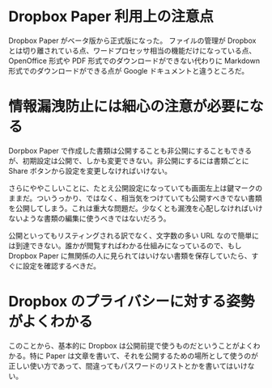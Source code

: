 # Dropbox Paper 利用上の注意点

Dropbox Paper がベータ版から正式版になった。 ファイルの管理が Dropbox とは切り離されている点、ワードプロセッサ相当の機能だけになっている点、 OpenOffice 形式や PDF 形式でのダウンロードができない代わりに Markdown 形式でのダウンロードができる点が Google ドキュメントと違うところだ。

# 情報漏洩防止には細心の注意が必要になる

Dorpbox Paper で作成した書類は公開することも非公開にすることもできるが、初期設定は公開で、しかも変更できない。非公開にするには書類ごとに Share ボタンから設定を変更しなければいけない。

さらにややこしいことに、たとえ公開設定になっていても画面左上は鍵マークのままだ。ついうっかり、ではなく、相当気をつけていても公開すべきでない書類を公開してしまう。これは重大な問題だ。少なくとも漏洩を心配しなければいけないような書類の編集に使うべきではないだろう。

公開といってもリスティングされる訳でなく、文字数の多い URL なので簡単には到達できない。誰かが閲覧すればわかる仕組みになっているので、もし Dropbox Paper に無関係の人に見られてはいけない書類を保存していたら、すぐに設定を確認するべきだ。

# Dropbox のプライバシーに対する姿勢がよくわかる

このことから、基本的に Dropbox は公開前提で使うものだということがよくわかる。特に Paper は文章を書いて、それを公開するための場所として使うのが正しい使い方であって、間違ってもパスワードのリストとかを書いてはいけない。
